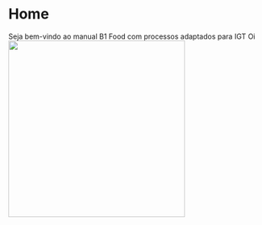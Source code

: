 # Home

Seja bem-vindo ao manual B1 Food com processos adaptados para IGT
Oi
<img src="https://media.giphy.com/media/vFKqnCdLPNOKc/giphy.gif" width="350" height="350" />